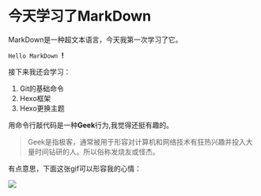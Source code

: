 # 今天学习了MarkDown
MarkDown是一种超文本语言，今天我第一次学习了它。

```Hello MarkDown ```**!**

接下来我还会学习：


1. Git的基础命令
1. Hexo框架
1. Hexo更换主题

用命令行敲代码是一种**Geek**行为,我觉得还挺有趣的。

>Geek是指极客，通常被用于形容对计算机和网络技术有狂热兴趣并投入大量时间钻研的人。所以俗称发烧友或怪杰。

有点意思，下面这张gif可以形容我的心情：

![](https://qgt-style.oss-cn-hangzhou.aliyuncs.com/newcoursep4/g1/g1-2-2/tenor.gif)
